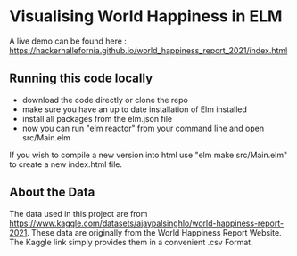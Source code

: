 # Visualising World Happiness in ELM

A live demo can be found here : https://hackerhallefornia.github.io/world_happiness_report_2021/index.html

## Running this code locally

- download the code directly or clone the repo
- make sure you have an up to date installation of Elm installed
- install all packages from the elm.json file 
- now you can run "elm reactor" from your command line and open src/Main.elm

If you wish to compile a new version into html use "elm make src/Main.elm" to create a new index.html file.

## About the Data

The data used in this project are from https://www.kaggle.com/datasets/ajaypalsinghlo/world-happiness-report-2021. These data are originally from the World Happiness Report Website. The Kaggle link simply provides them in a convenient .csv Format. 

